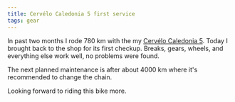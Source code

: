 ```yaml
---
title: Cervélo Caledonia 5 first service
tags: gear
---
```


In past two months I rode 780 km with the my [Cervélo Caledonia
5]({filename}2024-03-28-Cervelo-Caledonia-5.md).  Today I brought back to the
shop for its first checkup.  Breaks, gears, wheels, and everything else work
well, no problems were found.

The next planned maintenance is after about 4000 km where it's recommended to
change the chain.

Looking forward to riding this bike more.
